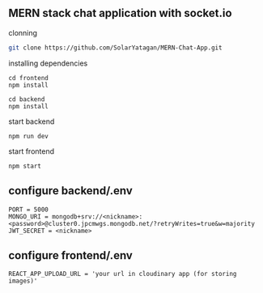 ## MERN stack chat application with socket.io

clonning
```bash
git clone https://github.com/SolarYatagan/MERN-Chat-App.git
```

installing dependencies
```
cd frontend
npm install

cd backend
npm install
```

start backend
```
npm run dev
```

start frontend
```
npm start
```

## configure backend/.env
```
PORT = 5000
MONGO_URI = mongodb+srv://<nickname>:<password>@cluster0.jpcmwgs.mongodb.net/?retryWrites=true&w=majority
JWT_SECRET = <nickname>
```

## configure frontend/.env
```
REACT_APP_UPLOAD_URL = 'your url in cloudinary app (for storing images)'
```
